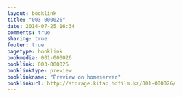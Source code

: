 ```yaml
---
layout: booklink
title: "003-000026"
date: 2014-07-25 16:34
comments: true
sharing: true
footer: true
pagetype: booklink 
bookmedia: 001-000026
booklink: 003-000026
booklinktype: preview
booklinkname: "Preview on homeserver"
booklinkurl: http://storage.kitap.hdfilm.kz/001-000026/
---
```

